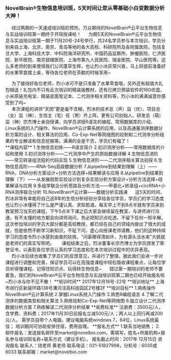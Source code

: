 ### **NovelBrain®生物信息培训班，5天时间让您从零基础小白变数据分析大神！**
&nbsp;&nbsp;&nbsp;&nbsp;&nbsp;经过两期的一天速成培训班的预热，万众期待的NovelBrain®云平台生物信息与实战培训班第一期终于开班授课啦！
&nbsp;&nbsp;&nbsp;&nbsp;&nbsp;为期5天的NovelBrain®云平台生物信息与实战培训班第一期于11月20号-24号举行，共24名学员参与本次培训，学员分别来自上海、北京、南京、青岛等地的各大高校、科研院所及各附属医院，包括复旦大学、上海科技大学、中科院海洋研究所、中国药品监察所、肿瘤医院、仁济医院、新华医院、南京鼓楼医院、上海市第九人民医院、瑞金医院、华山医院等。这么多老师的到来使得我们公司蓬荜生辉，也让烈小冰异常兴奋，马上将提前准备好的水果零食摆上桌，等待各位老师在茶歇的时候享用~
<div style="text-align:center"><img data-src="1.jpg" width="500px" ></img>
</div>
&nbsp;&nbsp;&nbsp;&nbsp;&nbsp;为了接待好各位老师，烈小冰可不是只准备了水果零食哦，另外还有超值大礼包相送！礼包内不只有此次培训的精装版教材，还有已拷贝预装软件的16G优盘、小米原装充电宝、精装皮面笔记本、二代测序相关资料等，烈小冰的满满诚意你感受到了吗~
<div style="text-align:center"><img data-src="2.jpg" width="500px" ></img>
</div>
&nbsp;&nbsp;&nbsp;&nbsp;&nbsp;本次课程的讲师“天团”更是毫不含糊，烈冰的技术总（声）监（优）、项目总（女）监（神）、生信主（宅）任（男）齐上阵，更有公司创始人、研发总（萌）监（神）宗杰博士亲自授课，向学员讲授R语言的编程、常用数据库的介绍、Linux系统的入门操作、NovelBrain®云计算系统的应用，以及高通量测序数据分析方案的设计、相关算法的应用、Co-Exp-Net等网络图的绘制和二代测序分析结果的专业解读和信息挖掘等。满满的全是干货，学员们有福了！
<div style="text-align:center"><img data-src="3.jpg" width="500px" ></img>
</div>
<div style="text-align:center"><img data-src="4.jpg" width="500px" ></img>
</div>
<div style="text-align:center"><img data-src="5.jpg" width="500px" ></img>
</div>
**课程内容**
1.生物信息初练——R语言简介
2.初识测序分析——常用数据库的介绍和使用
3.初识测序分析——二代测序中产生的原始数据详解
4.生物信息进阶——常见转录组流程的代码实现
5.生物信息进阶——二代测序相关算法初探
6.生物信息高阶——RNA-Seq高级数据分析
7.从pipeline到结果到理解（上）——RNA，DNA分析方案设计+分析方法选择+结果解读与应用
8.从pipeline到结果到理解（下）——从发展趋势实验设计到复杂实验分析方案设计+分析方法选择+结果解读与应用
9.多组学联合分析思路及分析方法——甲基化+转录组+circRNA+小RNA测序联合分析
10.NovelBrain®云计算——数据分析实践课
&nbsp;&nbsp;&nbsp;&nbsp;&nbsp;这5天的时间，烈冰非常有幸能将自己这8年的生信分析经验分享给各位学员，学员们的学习态度也让烈小冰懂得了什么是严谨认真、求知若渴。每天早上不到8点半就有学员来到教室预习当天的课程，下午5点半下课之后大家会继续留在教室，与讲师进行沟通，有不太懂的地方都会向讲师询问，务必把知识点吃透，不留下任何一知半解。这次参加培训的学员大部分都是高校教授，都已经在自己的领域内做出了很大的成就，但是依然不断学习新知识，不耻下问，虚心向授课老师请教，他们的这种持续学习的态度令烈小冰感到由衷的钦佩，“问渠哪得清如许，为有源头活水来”大抵就是老师们的真实写照吧。
&nbsp;&nbsp;&nbsp;&nbsp;&nbsp;课程结束之后，烈冰董事长宗杰博士为学员颁发了荣誉证书，以表彰各位学员认真的学习态度和在本次培训过程中的优异表现。
<div style="text-align:center"><img data-src="6.jpg" width="500px" ></img>
</div>
<div style="text-align:center"><img data-src="7.jpg" width="500px" ></img>
</div>
<div style="text-align:center"><img data-src="8.jpg" width="500px" ></img>
</div>
&nbsp;&nbsp;&nbsp;&nbsp;&nbsp;烈小冰后续也收集了学员们的反馈意见，并进行了整理。据此我们会进一步对课程进行调整和完善，保证学员可以在高强度课程中轻松吸收课程重点，让每位学员听得懂课程、记得住知识点、玩得转生物信息~
&nbsp;&nbsp;&nbsp;&nbsp;&nbsp;错过第一期培训的老师不要着急，我们的NovelBrain®云平台生物信息与实战培训班第二期也已经开始报名啦~烈小冰与你不见不散！
**培训时间**
2017年12月18号-22号
**培训地址**
上海市闵行区新骏环路138号漕河泾高科技园区2号楼2F
**培训目标**
1.熟练操作NovelBrain®云计算系统
2.掌握Linux系统入门操作
3.熟悉R编程语言
4.了解二代测序的数据类型和相关算法
5.熟练绘制Co-Exp-Net等网络图
6.独立设计二代测序数据分析方案
7.熟练解读二代测序分析结果
**收费标准**
注册费：3500元/人，含学费、资料费；2017年11月30日前报名立减500元/人；两人以上同行再减200元/人。
需学员自带个人电脑，建议电脑系统windows 7，64位，Linux系统最佳；
培训期间可协助安排住宿，费用自理。
**报名方式**
1.联系当地销售；
2. 邮件报名：发送报名邮件至market@novelbio.com，需填写，姓名+所属机构+报名参与培训班名称+联系方式（建议手机）。
报名截止时间：2017年 12月15日
咨询报名
联系人：钱老师 黄老师
联系电话：021-51827998，分机号：6035或6033
联系邮箱：market@novelbio.com